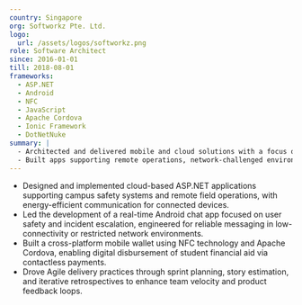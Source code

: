 ```yaml
---
country: Singapore
org: Softworkz Pte. Ltd.
logo:
  url: /assets/logos/softworkz.png
role: Software Architect
since: 2016-01-01
till: 2018-08-01
frameworks:
  - ASP.NET
  - Android
  - NFC
  - JavaScript
  - Apache Cordova
  - Ionic Framework
  - DotNetNuke
summary: |
  - Architected and delivered mobile and cloud solutions with a focus on safety, financial access, and real-time communication. 
  - Built apps supporting remote operations, network-challenged environments, and NFC-based transactions, enhancing digital access for education and travel safety use cases.
---
```


- Designed and implemented cloud-based ASP.NET applications supporting campus safety systems and remote field operations, with energy-efficient communication for connected devices.
- Led the development of a real-time Android chat app focused on user safety and incident escalation, engineered for reliable messaging in low-connectivity or restricted network environments.
- Built a cross-platform mobile wallet using NFC technology and Apache Cordova, enabling digital disbursement of student financial aid via contactless payments.
- Drove Agile delivery practices through sprint planning, story estimation, and iterative retrospectives to enhance team velocity and product feedback loops.
